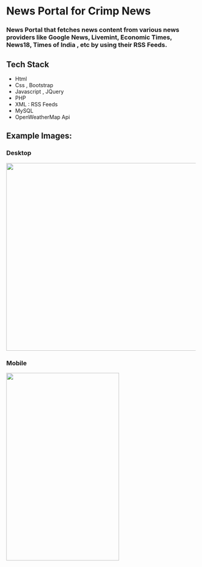 # News Portal for Crimp News</br>

### News Portal that fetches news content from various news providers like Google News, Livemint, Economic Times, News18, Times of India , etc by using their RSS Feeds.

## Tech Stack
* Html
* Css , Bootstrap
* Javascript , JQuery
* PHP
* XML : RSS Feeds
* MySQL
* OpenWeatherMap Api

## Example Images:

### Desktop
<img src="https://raw.githubusercontent.com/hrithikkothari1234/CrimpNewsPortal/master/images-readme/desktop_view.png" 
width="800" height="500">
### Mobile
<img src="https://raw.githubusercontent.com/hrithikkothari1234/CrimpNewsPortal/master/images-readme/mobile_view.png" 
width="300" height="500">